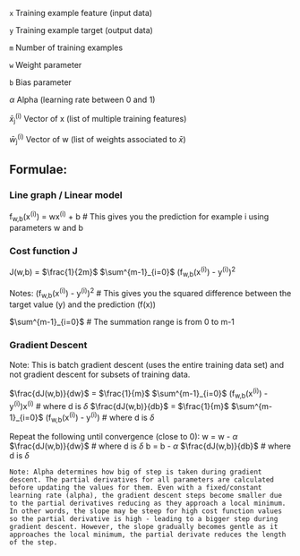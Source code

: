 `x`   Training example feature (input data)

`y`   Training example target (output data)

`m`   Number of training examples

`w`   Weight parameter

`b`   Bias parameter

$\alpha$ Alpha (learning rate between 0 and 1)

$\bar{x}$<sub>j</sub><sup>(i)</sup>     Vector of x (list of multiple training features)

$\bar{w}$<sub>j</sub><sup>(i)</sup>     Vector of w (list of weights associated to $\bar{x}$)

## Formulae:

### Line graph / Linear model
f<sub>w,b</sub>(x<sup>(i)</sup>) = wx<sup>(i)</sup> + b # This gives you the prediction for example i using parameters w and b

### Cost function J
J(w,b) = $\frac{1}{2m}$ $\sum^{m-1}_{i=0}$ (f<sub>w,b</sub>(x<sup>(i)</sup>) - y<sup>(i)</sup>)<sup>2</sup>

Notes:
(f<sub>w,b</sub>(x<sup>(i)</sup>) - y<sup>(i)</sup>)<sup>2</sup> # This gives you the squared difference between the target value (y) and the prediction (f(x))

$\sum^{m-1}_{i=0}$ # The summation range is from 0 to m-1

### Gradient Descent
Note: This is batch gradient descent (uses the entire training data set) and not gradient descent for subsets of training data.

$\frac{dJ(w,b)}{dw}$ = $\frac{1}{m}$ $\sum^{m-1}_{i=0}$ (f<sub>w,b</sub>(x<sup>(i)</sup>) - y<sup>(i)</sup>)x<sup>(i)</sup> # where d is $\delta$
$\frac{dJ(w,b)}{db}$ = $\frac{1}{m}$ $\sum^{m-1}_{i=0}$ (f<sub>w,b</sub>(x<sup>(i)</sup>) - y<sup>(i)</sup>) # where d is $\delta$ 

Repeat the following until convergence (close to 0):
w = w - $\alpha$ $\frac{dJ(w,b)}{dw}$ # where d is $\delta$
b = b - $\alpha$ $\frac{dJ(w,b)}{db}$ # where d is $\delta$ 

`Note: Alpha determines how big of step is taken during gradient descent. The partial derivatives for all parameters are calculated before updating the values for them. Even with a fixed/constant learning rate (alpha), the gradient descent steps become smaller due to the partial derivatives reducing as they approach a local minimum. In other words, the slope may be steep for high cost function values so the partial derivative is high - leading to a bigger step during gradient descent. However, the slope gradually becomes gentle as it approaches the local minimum, the partial derivate reduces the length of the step.`